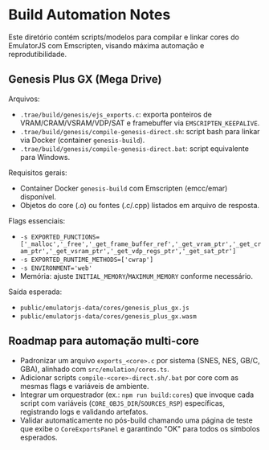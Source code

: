 # Build Automation Notes

Este diretório contém scripts/modelos para compilar e linkar cores do EmulatorJS com Emscripten, visando máxima automação e reprodutibilidade.

## Genesis Plus GX (Mega Drive)

Arquivos:
- `.trae/build/genesis/ejs_exports.c`: exporta ponteiros de VRAM/CRAM/VSRAM/VDP/SAT e framebuffer via `EMSCRIPTEN_KEEPALIVE`.
- `.trae/build/genesis/compile-genesis-direct.sh`: script bash para linkar via Docker (container `genesis-build`).
- `.trae/build/genesis/compile-genesis-direct.bat`: script equivalente para Windows.

Requisitos gerais:
- Container Docker `genesis-build` com Emscripten (emcc/emar) disponível.
- Objetos do core (.o) ou fontes (.c/.cpp) listados em arquivo de resposta.

Flags essenciais:
- `-s EXPORTED_FUNCTIONS=['_malloc','_free','_get_frame_buffer_ref','_get_vram_ptr','_get_cram_ptr','_get_vsram_ptr','_get_vdp_regs_ptr','_get_sat_ptr']`
- `-s EXPORTED_RUNTIME_METHODS=['cwrap']`
- `-s ENVIRONMENT='web'`
- Memória: ajuste `INITIAL_MEMORY`/`MAXIMUM_MEMORY` conforme necessário.

Saída esperada:
- `public/emulatorjs-data/cores/genesis_plus_gx.js`
- `public/emulatorjs-data/cores/genesis_plus_gx.wasm`

## Roadmap para automação multi-core

- Padronizar um arquivo `exports_<core>.c` por sistema (SNES, NES, GB/C, GBA), alinhado com `src/emulation/cores.ts`.
- Adicionar scripts `compile-<core>-direct.sh/.bat` por core com as mesmas flags e variáveis de ambiente.
- Integrar um orquestrador (ex.: `npm run build:cores`) que invoque cada script com variáveis (`CORE_OBJS_DIR`/`SOURCES_RSP`) específicas, registrando logs e validando artefatos.
- Validar automaticamente no pós-build chamando uma página de teste que exibe o `CoreExportsPanel` e garantindo "OK" para todos os símbolos esperados.